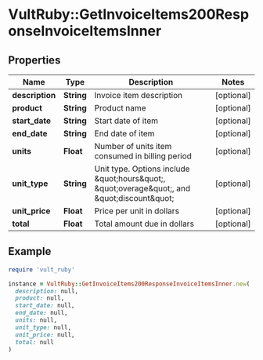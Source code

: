 # VultRuby::GetInvoiceItems200ResponseInvoiceItemsInner

## Properties

| Name | Type | Description | Notes |
| ---- | ---- | ----------- | ----- |
| **description** | **String** | Invoice item description | [optional] |
| **product** | **String** | Product name | [optional] |
| **start_date** | **String** | Start date of item | [optional] |
| **end_date** | **String** | End date of item | [optional] |
| **units** | **Float** | Number of units item consumed in billing period | [optional] |
| **unit_type** | **String** | Unit type. Options include \&quot;hours\&quot;, \&quot;overage\&quot;, and \&quot;discount\&quot; | [optional] |
| **unit_price** | **Float** | Price per unit in dollars | [optional] |
| **total** | **Float** | Total amount due in dollars | [optional] |

## Example

```ruby
require 'vult_ruby'

instance = VultRuby::GetInvoiceItems200ResponseInvoiceItemsInner.new(
  description: null,
  product: null,
  start_date: null,
  end_date: null,
  units: null,
  unit_type: null,
  unit_price: null,
  total: null
)
```

